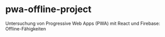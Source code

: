 # pwa-offline-project
Untersuchung von Progressive Web Apps (PWA) mit React und Firebase: Offline-Fähigkeiten
